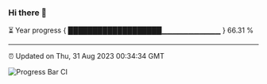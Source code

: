 ### Hi there 👋

⏳ Year progress { ███████████████████▁▁▁▁▁▁▁▁▁▁▁ } 66.31 %

---

⏰ Updated on Thu, 31 Aug 2023 00:34:34 GMT

![Progress Bar CI](https://github.com/Shyam-Makwana/GitHub-Actions-Demo/workflows/Progress%20Bar%20CI/badge.svg)
